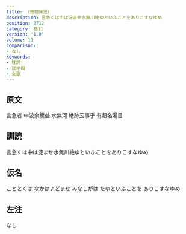 ```yaml
---
title: （寄物陳思）
description: 言急くは中は淀ませ水無川絶ゆといふことをありこすなゆめ
position: 2712
category: 巻11
version: '1.0'
volume: 11
comparison:
- なし
keywords:
- 枕詞
- 尫柜蹋
- 女歌
---
```


## 原文

言急者 中波余騰益 水無河 絶跡云事乎 有超名湯目

## 訓読

言急くは中は淀ませ水無川絶ゆといふことをありこすなゆめ

## 仮名

こととくは なかはよどませ みなしがは たゆといふことを ありこすなゆめ

## 左注

なし

